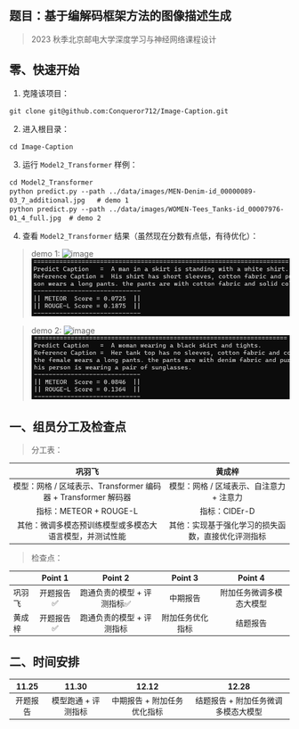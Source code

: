 ## 题目：基于编解码框架方法的图像描述生成

> 2023 秋季北京邮电大学深度学习与神经网络课程设计

## 零、快速开始

1. 克隆该项目：

```
git clone git@github.com:Conqueror712/Image-Caption.git
```

2. 进入根目录：

```
cd Image-Caption
```


3. 运行 `Model2_Transformer` 样例：

```
cd Model2_Transformer
python predict.py --path ../data/images/MEN-Denim-id_00000089-03_7_additional.jpg   # demo 1
python predict.py --path ../data/images/WOMEN-Tees_Tanks-id_00007976-01_4_full.jpg  # demo 2
```

4. 查看 `Model2_Transformer` 结果（虽然现在分数有点低，有待优化）：
> demo 1:
> ![image](./data/images/MEN-Denim-id_00000089-03_7_additional.jpg)
> ![image](./doc/img/Transformer_demo1.png)

> demo 2:
> ![image](./data/images/WOMEN-Tees_Tanks-id_00007976-01_4_full.jpg)
> ![image](./doc/img/Transformer_demo2.png)

## 一、组员分工及检查点

> 分工表：

|                            巩羽飞                            |                       黄成梓                       |
| :----------------------------------------------------------: | :------------------------------------------------: |
| 模型：网格 / 区域表示、Transformer 编码器 + Transformer 解码器 |      模型：网格 / 区域表示、自注意力 + 注意力      |
|                    指标：METEOR + ROUGE-L                    |                   指标：CIDEr-D                    |
|   其他：微调多模态预训练模型或多模态大语言模型，并测试性能   | 其他：实现基于强化学习的损失函数，直接优化评测指标 |

> 检查点：

|        |  Point 1  |          Point 2           |     Point 3      |         Point 4          |
| ------ | :-------: | :------------------------: | :--------------: | :----------------------: |
| 巩羽飞 | 开题报告✅ | 跑通负责的模型 + 评测指标✅ |     中期报告     | 附加任务微调多模态大模型 |
| 黄成梓 | 开题报告✅ | 跑通负责的模型 + 评测指标  | 附加任务优化指标 |         结题报告         |

## 二、时间安排

|  11.25   |        11.30        |            12.12            |                12.28                |
| :------: | :-----------------: | :-------------------------: | :---------------------------------: |
| 开题报告 | 模型跑通 + 评测指标 | 中期报告 + 附加任务优化指标 | 结题报告 + 附加任务微调多模态大模型 |

